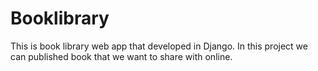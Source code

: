 <h1> Booklibrary </h1>
This is book library web app that developed in Django. In this project we can published book that we want to share with online.
